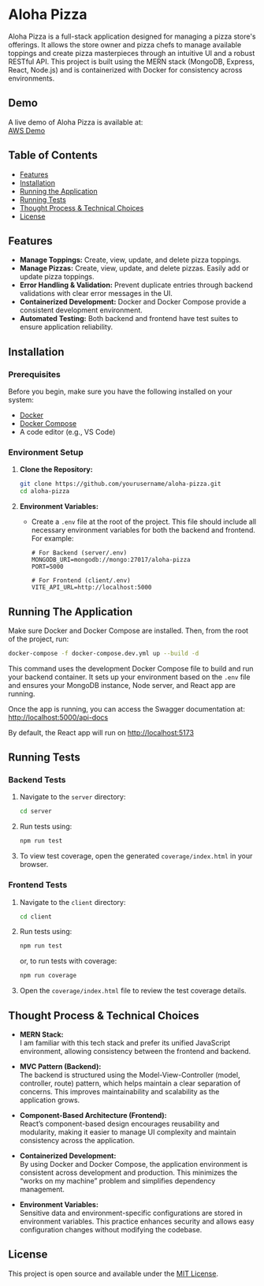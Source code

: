 # Aloha Pizza

Aloha Pizza is a full-stack application designed for managing a pizza store's offerings. It allows the store owner and pizza chefs to manage available toppings and create pizza masterpieces through an intuitive UI and a robust RESTful API. This project is built using the MERN stack (MongoDB, Express, React, Node.js) and is containerized with Docker for consistency across environments.

## Demo

A live demo of Aloha Pizza is available at:  
[AWS Demo](http://ec2-3-15-144-117.us-east-2.compute.amazonaws.com/)

## Table of Contents

- [Features](#features)
- [Installation](#installation)
- [Running the Application](#running-the-application)
- [Running Tests](#running-tests)
- [Thought Process & Technical Choices](#thought-process--technical-choices)
- [License](#license)

## Features

- **Manage Toppings:** Create, view, update, and delete pizza toppings.
- **Manage Pizzas:** Create, view, update, and delete pizzas. Easily add or update pizza toppings.
- **Error Handling & Validation:** Prevent duplicate entries through backend validations with clear error messages in the UI.
- **Containerized Development:** Docker and Docker Compose provide a consistent development environment.
- **Automated Testing:** Both backend and frontend have test suites to ensure application reliability.

## Installation

### Prerequisites

Before you begin, make sure you have the following installed on your system:

- [Docker](https://docs.docker.com/get-docker/)
- [Docker Compose](https://docs.docker.com/compose/install/)
- A code editor (e.g., VS Code)

### Environment Setup

1. **Clone the Repository:**

   ```bash
   git clone https://github.com/yourusername/aloha-pizza.git
   cd aloha-pizza
   ```

2. **Environment Variables:**

   - Create a `.env` file at the root of the project. This file should include all necessary environment variables for both the backend and frontend. For example:

     ```env
     # For Backend (server/.env)
     MONGODB_URI=mongodb://mongo:27017/aloha-pizza
     PORT=5000

     # For Frontend (client/.env)
     VITE_API_URL=http://localhost:5000
     ```

## Running The Application

Make sure Docker and Docker Compose are installed. Then, from the root of the project, run:

```bash
docker-compose -f docker-compose.dev.yml up --build -d
```

This command uses the development Docker Compose file to build and run your backend container. It sets up your environment based on the `.env` file and ensures your MongoDB instance, Node server, and React app are running.

Once the app is running, you can access the Swagger documentation at:
[http://localhost:5000/api-docs](http://localhost:5000/api-docs)

By default, the React app will run on [http://localhost:5173](http://localhost:5173)

## Running Tests

### Backend Tests

1. Navigate to the `server` directory:
   ```bash
   cd server
   ```
2. Run tests using:
   ```bash
   npm run test
   ```
3. To view test coverage, open the generated `coverage/index.html` in your browser.

### Frontend Tests

1. Navigate to the `client` directory:
   ```bash
   cd client
   ```
2. Run tests using:
   ```bash
   npm run test
   ```
   or, to run tests with coverage:
   ```bash
   npm run coverage
   ```
3. Open the `coverage/index.html` file to review the test coverage details.

## Thought Process & Technical Choices

- **MERN Stack:**  
  I am familiar with this tech stack and prefer its unified JavaScript environment, allowing consistency between the frontend and backend.

- **MVC Pattern (Backend):**  
  The backend is structured using the Model-View-Controller (model, controller, route) pattern, which helps maintain a clear separation of concerns. This improves maintainability and scalability as the application grows.

- **Component-Based Architecture (Frontend):**  
  React’s component-based design encourages reusability and modularity, making it easier to manage UI complexity and maintain consistency across the application.

- **Containerized Development:**  
  By using Docker and Docker Compose, the application environment is consistent across development and production. This minimizes the “works on my machine” problem and simplifies dependency management.

- **Environment Variables:**  
  Sensitive data and environment-specific configurations are stored in environment variables. This practice enhances security and allows easy configuration changes without modifying the codebase.

## License

This project is open source and available under the [MIT License](LICENSE).
